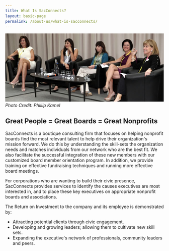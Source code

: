 ```yaml
---
title: What Is SacConnects? 
layout: basic-page
permalink: /about-us/what-is-sacconnects/
---
```

![Nancy Brodovsky sitting on a panel with other professional women](/assets/images/what-is-sacconnects-banner.jpg)
*Photo Credit: Phillip Kamel*

## Great People = Great Boards = Great Nonprofits

SacConnects is a boutique consulting firm that focuses on helping nonprofit boards find the most relevant talent to help drive their organization's mission forward. We do this by understanding the skill-sets the organization needs and matches individuals from our network who are the best fit. We also facilitate the successful integration of these new members with our customized board member orientation program. In addition, we provide training on effective fundraising techniques and running more effective board meetings.

For corporations who are wanting to build their civic presence, SacConnects provides services to identify the causes executives are most interested in, and to place these key executives on appropriate nonprofit boards and associations.

The Return on Investment to the company and its employee is demonstrated by:

* Attracting potential clients through civic engagement.
* Developing and growing leaders; allowing them to cultivate new skill sets.
* Expanding the executive's network of professionals, community leaders and peers.